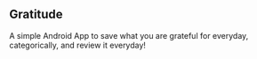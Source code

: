 ## Gratitude
A simple Android App to save what you are grateful for everyday, categorically, and review it everyday!
